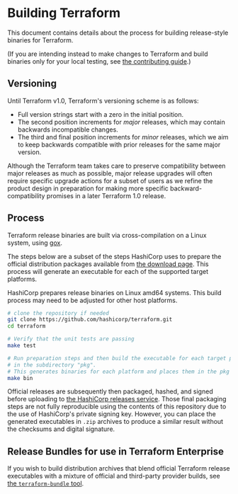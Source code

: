 # Building Terraform

This document contains details about the process for building release-style
binaries for Terraform.

(If you are intending instead to make changes to Terraform and build binaries
only for your local testing, see
[the contributing guide](.github/CONTRIBUTING.md).)

## Versioning

Until Terraform v1.0, Terraform's versioning scheme is as follows:

* Full version strings start with a zero in the initial position.
* The second position increments for _major_ releases, which may contain
  backwards incompatible changes.
* The third and final position increments for _minor_ releases, which
  we aim to keep backwards compatible with prior releases for the same major
  version.

Although the Terraform team takes care to preserve compatibility between
major releases as much as possible, major release upgrades will often require
specific upgrade actions for a subset of users as we refine the product
design in preparation for making more specific backward-compatibility promises
in a later Terraform 1.0 release.

## Process

Terraform release binaries are built via cross-compilation on a Linux
system, using [gox](https://github.com/mitchellh/gox). 

The steps below are a subset of the steps HashiCorp uses to prepare the
official distribution packages available from
[the download page](https://www.terraform.io/downloads.html). This
process will generate an executable for each of the supported target platforms.

HashiCorp prepares release binaries on Linux amd64 systems. This build process
may need to be adjusted for other host platforms.

```sh
# clone the repository if needed
git clone https://github.com/hashicorp/terraform.git
cd terraform

# Verify that the unit tests are passing
make test

# Run preparation steps and then build the executable for each target platform
# in the subdirectory "pkg".
# This generates binaries for each platform and places them in the pkg folder
make bin
```

Official releases are subsequently then packaged, hashed, and signed before
uploading to [the HashiCorp releases service](https://releases.hashicorp.com/terraform/).
Those final packaging steps are not fully reproducible using the contents
of this repository due to the use of HashiCorp's private signing key. However,
you can place the generated executables in `.zip` archives to produce a
similar result without the checksums and digital signature.

## Release Bundles for use in Terraform Enterprise

If you wish to build distribution archives that blend official Terraform
release executables with a mixture of official and third-party provider builds,
see [the `terraform-bundle` tool](tools/terraform-bundle).
